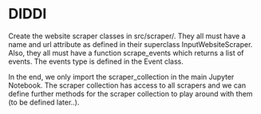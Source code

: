 # DIDDI

Create the website scraper classes in src/scraper/. They all must have a name and url attribute as defined in their superclass InputWebsiteScraper. Also, they all must have a function scrape_events which returns a list of events. The events type is defined in the Event class.

In the end, we only import the scraper_collection in the main Jupyter Notebook. The scraper collection has access to all scrapers and we can define further methods for the scraper collection to play around with them (to be defined later..).
